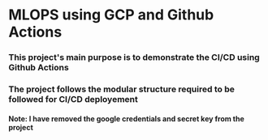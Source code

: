 # MLOPS using GCP and Github Actions
### This project's main purpose is to demonstrate the CI/CD using Github Actions

### The project follows the modular structure required to be followed for CI/CD deployement

#### Note: I have removed the google credentials and secret key from the project 

